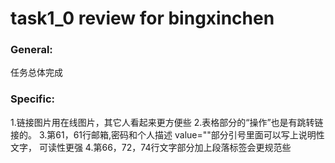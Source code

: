 # task1_0 review for bingxinchen

### General:
任务总体完成
### Specific:
1.链接图片用在线图片，其它人看起来更方便些
2.表格部分的“操作”也是有跳转链接的。
3.第61，61行邮箱,密码和个人描述 value=""部分引号里面可以写上说明性文字，
 可读性更强
4.第66，72，74行文字部分加上段落标签会更规范些
